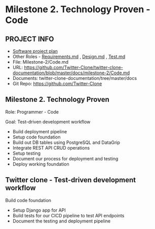 # Milestone 2. Technology Proven - Code
## PROJECT INFO
- [Software project plan](https://github.com/Twitter-Clone/twitter-clone-documentation)
- Other Roles - [Requirements.md](https://github.com/Twitter-Clone/twitter-clone-documentation/blob/master/docs/milestone-2/Requirements.md) , [Design.md](https://github.com/Twitter-Clone/twitter-clone-documentation/blob/master/docs/milestone-2/Design.md) , [Test.md](https://github.com/Twitter-Clone/twitter-clone-documentation/blob/master/docs/milestone-2/Test.md)
- File: Milestone-2/Code.md
- URL: https://github.com/Twitter-Clone/twitter-clone-documentation/blob/master/docs/milestone-2/Code.md
- Documents: twitter-clone-documentation/tree/master/docs
- Git Repo: https://github.com/Twitter-Clone
## Milestone 2. Technology Proven
Role: Programmer - Code

Goal: Test-driven development workflow

- Build deployment pipeline
- Setup code foundation
- Build out DB tables using PostgreSQL and DataGrip
- Integrate REST API CRUD operations
- Setup testing
- Document our process for deployment and testing
- Deploy working foundation

## Twitter clone - Test-driven development workflow
Build code foundation
- Setup Django app for API
- Build tests for our CICD pipeline to test API endpoints
- Document the testing and deployment pipeline
